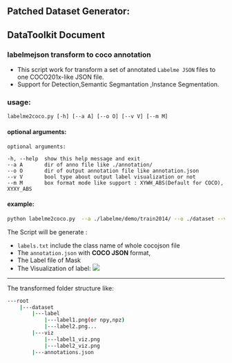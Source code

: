<!--
 Copyright 2020 winshare
 
 Licensed under the Apache License, Version 2.0 (the "License");
 you may not use this file except in compliance with the License.
 You may obtain a copy of the License at
 
     http://www.apache.org/licenses/LICENSE-2.0
 
 Unless required by applicable law or agreed to in writing, software
 distributed under the License is distributed on an "AS IS" BASIS,
 WITHOUT WARRANTIES OR CONDITIONS OF ANY KIND, either express or implied.
 See the License for the specific language governing permissions and
 limitations under the License.
-->





## Patched Dataset Generator:















## DataToolkit Document


### labelmejson transform to coco annotation

* This script work for transform a set of annotated `Labelme JSON` files to one COCO201x-like JSON file. 
* Support for Detection,Semantic Segmantation ,Instance Segmentation. 

### usage:
    
    labelme2coco.py [-h] [--a A] [--o O] [--v V] [--m M]

#### optional arguments:


    optional arguments:
    
    -h, --help  show this help message and exit
    --a A       dir of anno file like ./annotation/
    --o O       dir of output annotation file like annotation.json
    --v V       bool type about output label visualization or not
    --m M       box format mode like support : XYWH_ABS(Default for COCO), XYXY_ABS



#### example:

```bash
python labelme2coco.py  --a ./labelme/demo/train2014/ --o ./dataset --v True
```

The Script will be generate :
* `labels.txt` include the class name of whole cocojson file
* The `annotation.json` with **COCO JSON** format,
* The Label file of Mask
* The Visualization of label:
![](./dataset/viz/cat-11_viz_label.png)

****

The transformed folder structure like:

```bash
---root
    |---dataset
        |---label
            |---label1.png(or npy,npz)
            |---label2.png...
        |---viz
            |---label1_viz.png
            |---label2_viz.png
        |---annotations.json
```